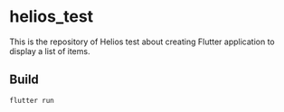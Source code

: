 # helios_test

This is the repository of Helios test about creating Flutter application to display a list of items.

## Build

`flutter run`
